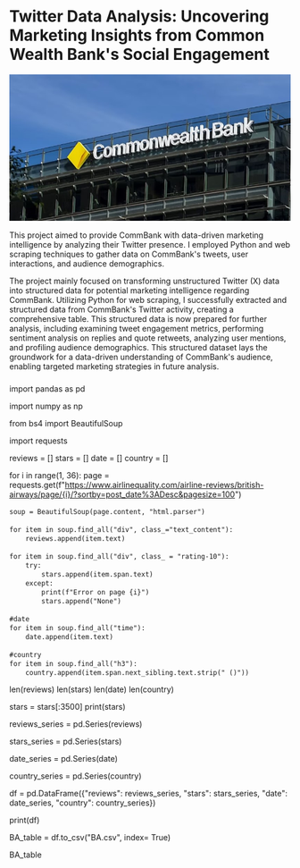 # Twitter Data Analysis: Uncovering Marketing Insights from Common Wealth Bank's Social Engagement

![Image Alt](https://github.com/eziukwuinnocent/Twitter-Data-Analysis-Uncovering-Marketing-Insights-from-CommBank-s-Social-Engagement/blob/9104d9472c2aa34d9280b83e987b219b24d1440b/CommBank.jpg)

This project aimed to provide CommBank with data-driven marketing intelligence by analyzing their Twitter presence. I employed Python and web scraping techniques to gather data on CommBank's tweets, user interactions, and audience demographics. 

The project mainly focused on transforming unstructured Twitter (X) data into structured data for potential marketing intelligence regarding CommBank. Utilizing Python for web scraping, I successfully extracted and structured data from CommBank's Twitter activity, creating a comprehensive table. This structured data is now prepared for further analysis, including examining tweet engagement metrics, performing sentiment analysis on replies and quote retweets, analyzing user mentions, and profiling audience demographics. This structured dataset lays the groundwork for a data-driven understanding of CommBank's audience, enabling targeted marketing strategies in future analysis.

### 
import pandas as pd

import numpy as np

from bs4 import BeautifulSoup

import requests


reviews  = []
stars = []
date = []
country = []

for i in range(1, 36):
    page = requests.get(f"https://www.airlinequality.com/airline-reviews/british-airways/page/{i}/?sortby=post_date%3ADesc&pagesize=100")
    
    soup = BeautifulSoup(page.content, "html.parser")
    
    for item in soup.find_all("div", class_="text_content"):
        reviews.append(item.text)
    
    for item in soup.find_all("div", class_ = "rating-10"):
        try:
            stars.append(item.span.text)
        except:
            print(f"Error on page {i}")
            stars.append("None")
            
    #date
    for item in soup.find_all("time"):
        date.append(item.text)
        
    #country
    for item in soup.find_all("h3"):
        country.append(item.span.next_sibling.text.strip(" ()"))
        
        
len(reviews)
len(stars)
len(date)
len(country)

stars = stars[:3500]
print(stars)

reviews_series = pd.Series(reviews)

stars_series = pd.Series(stars)

date_series = pd.Series(date)

country_series = pd.Series(country)

df = pd.DataFrame({"reviews": reviews_series, "stars": stars_series, "date": date_series, "country": country_series})

print(df)

BA_table = df.to_csv("BA.csv", index= True)

BA_table
